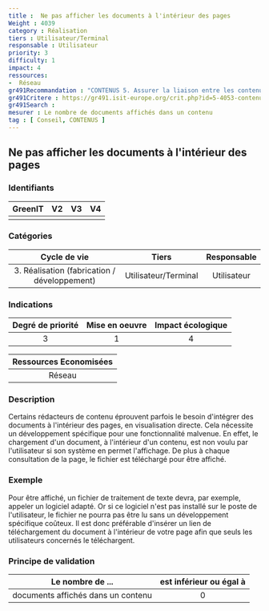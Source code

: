 ```yaml
---
title :  Ne pas afficher les documents à l'intérieur des pages
Weight : 4039
category : Réalisation
tiers : Utilisateur/Terminal
responsable : Utilisateur
priority: 3
difficulty: 1
impact: 4
ressources:
-  Réseau
gr491Recommandation : "CONTENUS 5. Assurer la liaison entre les contenus et usages"
gr491Critere : https://gr491.isit-europe.org/crit.php?id=5-4053-contenus-les-documents-volumineux-sont-rarement-integralement-lus
gr491Search : 
mesurer : Le nombre de documents affichés dans un contenu
tag : [ Conseil, CONTENUS ]
---
```


## Ne pas afficher les documents à l'intérieur des pages

### Identifiants

| GreenIT |  V2  |  V3  |  V4  |
|:-------:|:----:|:----:|:----:|
|      |   |   |      |

### Catégories

| Cycle de vie |  Tiers  |  Responsable  |
|:---------:|:----:|:----:|
| 3. Réalisation (fabrication / développement) | Utilisateur/Terminal | Utilisateur |

### Indications

| Degré de priorité |      Mise en oeuvre       |  Impact écologique    |
|:-------------------:|:-------------------------:|:---------------------:|
| 3 | 1 | 4 |

|Ressources Economisées                                      |
|:----------------------------------------------------------:|
|  Réseau   |

### Description

Certains rédacteurs de contenu éprouvent parfois le besoin d'intégrer des documents à l'intérieur des pages, en visualisation directe.
Cela nécessite un développement spécifique pour une fonctionnalité malvenue.
En effet, le chargement d'un document, à l'intérieur d'un contenu, est non voulu par l'utilisateur si son système en permet l'affichage.
De plus à chaque consultation de la page, le fichier est téléchargé pour être affiché.


### Exemple

Pour être affiché, un fichier de traitement de texte devra, par exemple, appeler un logiciel adapté. Or si ce logiciel n'est pas installé sur le poste de l'utilisateur, le fichier ne pourra pas être lu sans un développement spécifique coûteux.
Il est donc préférable d'insérer un lien de téléchargement du document à l'intérieur de votre page afin que seuls les utilisateurs concernés le téléchargent.

### Principe de validation

| Le nombre de ...   | est inférieur ou égal à   |  
|-------------------|:-------------------------:|
|  documents affichés dans un contenu   |  0 |